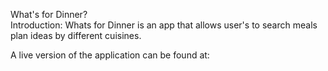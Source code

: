 What's for Dinner?
<br>
Introduction:
Whats for Dinner is an app that allows user's to search meals plan ideas by different cuisines.

A live version of the application can be found at: 

